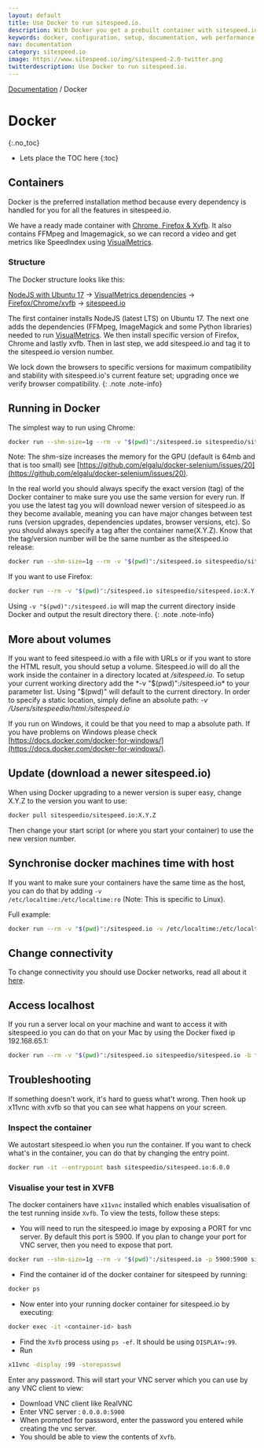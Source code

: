 ```yaml
---
layout: default
title: Use Docker to run sitespeed.io.
description: With Docker you get a prebuilt container with sitespeed.io, Firefox, Chrome and XVFB. It's super easy to record a video and get visual metrics like Speed Index and First Visual Change.
keywords: docker, configuration, setup, documentation, web performance, sitespeed.io
nav: documentation
category: sitespeed.io
image: https://www.sitespeed.io/img/sitespeed-2.0-twitter.png
twitterdescription: Use Docker to run sitespeed.io.
---
```

[Documentation]({{site.baseurl}}/documentation/sitespeed.io/) / Docker

# Docker
{:.no_toc}

* Lets place the TOC here
{:toc}

## Containers
Docker is the preferred installation method because every dependency is handled for you for all the features in sitespeed.io.

We have a ready made container with [Chrome, Firefox & Xvfb](https://hub.docker.com/r/sitespeedio/sitespeed.io/). It also contains FFMpeg and Imagemagick, so we can record a video and get metrics like SpeedIndex using [VisualMetrics](https://github.com/WPO-Foundation/visualmetrics).

### Structure
The Docker structure looks like this:

[NodeJS with Ubuntu 17](https://github.com/sitespeedio/docker-node) -> [VisualMetrics dependencies](https://github.com/sitespeedio/docker-visualmetrics-deps) ->
[Firefox/Chrome/xvfb](https://github.com/sitespeedio/docker-browsers) -> [sitespeed.io](https://github.com/sitespeedio/sitespeed.io/blob/master/Dockerfile)

The first container installs NodeJS (latest LTS) on Ubuntu 17. The next one adds the dependencies (FFMpeg, ImageMagick and some Python libraries) needed to run [VisualMetrics](https://github.com/WPO-Foundation/visualmetrics). We then install specific version of Firefox, Chrome and lastly xvfb. Then in last step, we add sitespeed.io and tag it to the sitespeed.io version number.

We lock down the browsers to specific versions for maximum compatibility and stability with sitespeed.io's current feature set; upgrading once we verify browser compatibility.
{: .note .note-info}

## Running in Docker

The simplest way to run using Chrome:

~~~bash
docker run --shm-size=1g --rm -v "$(pwd)":/sitespeed.io sitespeedio/sitespeed.io:{% include version/sitespeed.io.txt %} -b chrome https://www.sitespeed.io/
~~~

Note: The shm-size increases the memory for the GPU (default is 64mb and that is too small) see [https://github.com/elgalu/docker-selenium/issues/20](https://github.com/elgalu/docker-selenium/issues/20).

In the real world you should always specify the exact version (tag) of the Docker container to make sure you use the same version for every run. If you use the latest tag you will download newer version of sitespeed.io as they become available, meaning you can have major changes between test runs (version upgrades, dependencies updates, browser versions, etc). So you should always specify a tag after the container name(X.Y.Z). Know that the tag/version number will be the same number as the sitespeed.io release:

~~~bash
docker run --shm-size=1g --rm -v "$(pwd)":/sitespeed.io sitespeedio/sitespeed.io:X.Y.Z -b chrome https://www.sitespeed.io/
~~~

If you want to use Firefox:

~~~bash
docker run --rm -v "$(pwd)":/sitespeed.io sitespeedio/sitespeed.io:X.Y.Z -b firefox https://www.sitespeed.io/
~~~

Using `-v "$(pwd)":/sitespeed.io` will map the current directory inside Docker and output the result directory there.
{: .note .note-info}


## More about volumes

If you want to feed sitespeed.io with a file with URLs or if you want to store the HTML result, you should setup a volume. Sitespeed.io will do all the work inside the container in a directory located at */sitespeed.io*. To setup your current working directory add the *-v "$(pwd)":/sitespeed.io* to your parameter list. Using "$(pwd)" will default to the current directory. In order to specify a static location, simply define an absolute path: *-v /Users/sitespeedio/html:/sitespeed.io*

If you run on Windows, it could be that you need to map a absolute path. If you have problems on Windows please check [https://docs.docker.com/docker-for-windows/](https://docs.docker.com/docker-for-windows/).

## Update (download a newer sitespeed.io)
When using Docker upgrading to a newer version is super easy, change X.Y.Z to the version you want to use:

~~~bash
docker pull sitespeedio/sitespeed.io:X.Y.Z
~~~

Then change your start script (or where you start your container) to use the new version number.

## Synchronise docker machines time with host

If you want to make sure your containers have the same time as the host, you can do that by adding <code>-v /etc/localtime:/etc/localtime:ro</code> (Note: This is specific to Linux).

Full example:

~~~bash
docker run --rm -v "$(pwd)":/sitespeed.io -v /etc/localtime:/etc/localtime:ro sitespeedio/sitespeed.io -b firefox https://www.sitespeed.io/
~~~

## Change connectivity

To change connectivity you should use Docker networks, read all about it [here]({{site.baseurl}}/documentation/sitespeed.io/browsers/#change-connectivity).

## Access localhost

If you run a server local on your machine and want to access it with sitespeed.io you can do that on your Mac by using the Docker fixed ip 192.168.65.1:

~~~bash
docker run --rm -v "$(pwd)":/sitespeed.io sitespeedio/sitespeed.io -b firefox http://192.168.65.1:4000/
~~~

## Troubleshooting

If something doesn't work, it's hard to guess what't wrong. Then hook up x11vnc with xvfb so that you can see what happens on your screen.

### Inspect the container
We autostart sitespeed.io when you run the container. If you want to check what's in the container, you can do that by changing the entry point.

~~~bash
docker run -it --entrypoint bash sitespeedio/sitespeed.io:6.0.0
~~~

### Visualise your test in XVFB
The docker containers have `x11vnc` installed which enables visualisation of the test running inside `Xvfb`. To view the tests, follow these steps:

- You will need to run the sitespeed.io image by exposing a PORT for vnc server. By default this port is 5900. If you plan to change your port for VNC server, then you need to expose that port.

~~~bash
docker run --shm-size=1g --rm -v "$(pwd)":/sitespeed.io -p 5900:5900 sitespeedio/sitespeed.io https://www.sitespeed.io/ -b chrome
~~~

- Find the container id of the docker container for sitespeed by running:

~~~bash
docker ps
~~~

- Now enter into your running docker container for sitespeed.io by executing:

~~~bash
docker exec -it <container-id> bash
~~~

- Find the `Xvfb` process using `ps -ef`. It should be using `DISPLAY=:99`.
- Run

~~~bash
x11vnc -display :99 -storepasswd
~~~

Enter any password. This will start your VNC server which you can use by any VNC client to view:

- Download VNC client like RealVNC
- Enter VNC server : `0.0.0.0:5900`
- When prompted for password, enter the password you entered while creating the vnc server.
- You should be able to view the contents of `Xvfb`.
